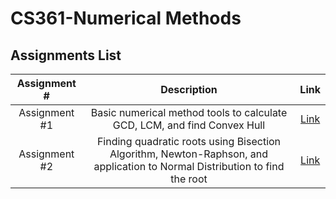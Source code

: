 # CS361-Numerical Methods

## Assignments List

| Assignment # | Description | Link | 
|:------------:|:-----------:|:----:|
|Assignment #1|Basic numerical method tools to calculate GCD, LCM, and find Convex Hull|[Link](./Assignment1/)|
|Assignment #2|Finding quadratic roots using Bisection Algorithm, Newton-Raphson, and application to Normal Distribution to find the root|[Link](./Assignment2/)|
